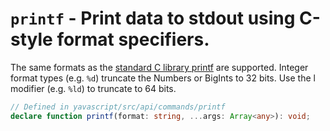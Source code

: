 # `printf` - Print data to stdout using C-style format specifiers.

The same formats as the [standard C library printf](https://en.cppreference.com/w/c/io/fprintf) are supported. Integer format types (e.g. `%d`) truncate the Numbers or BigInts to 32 bits. Use the l modifier (e.g. `%ld`) to truncate to 64 bits.

```ts
// Defined in yavascript/src/api/commands/printf
declare function printf(format: string, ...args: Array<any>): void;
```
